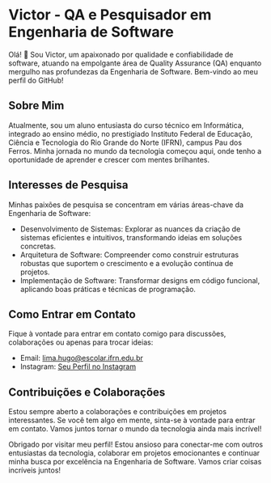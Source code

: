 # Victor - QA e Pesquisador em Engenharia de Software

Olá! 👋 Sou Victor, um apaixonado por qualidade e confiabilidade de software, atuando na empolgante área de Quality Assurance (QA) enquanto mergulho nas profundezas da Engenharia de Software. Bem-vindo ao meu perfil do GitHub!

## Sobre Mim

Atualmente, sou um aluno entusiasta do curso técnico em Informática, integrado ao ensino médio, no prestigiado Instituto Federal de Educação, Ciência e Tecnologia do Rio Grande do Norte (IFRN), campus Pau dos Ferros. Minha jornada no mundo da tecnologia começou aqui, onde tenho a oportunidade de aprender e crescer com mentes brilhantes.

## Interesses de Pesquisa

Minhas paixões de pesquisa se concentram em várias áreas-chave da Engenharia de Software:

- Desenvolvimento de Sistemas: Explorar as nuances da criação de sistemas eficientes e intuitivos, transformando ideias em soluções concretas.
- Arquitetura de Software: Compreender como construir estruturas robustas que suportem o crescimento e a evolução contínua de projetos.
- Implementação de Software: Transformar designs em código funcional, aplicando boas práticas e técnicas de programação.

## Como Entrar em Contato

Fique à vontade para entrar em contato comigo para discussões, colaborações ou apenas para trocar ideias:

- Email: lima.hugo@escolar.ifrn.edu.br
- Instagram: [Seu Perfil no Instagram](https://www.instagram.com/victorh_ls/)

## Contribuições e Colaborações

Estou sempre aberto a colaborações e contribuições em projetos interessantes. Se você tem algo em mente, sinta-se à vontade para entrar em contato. Vamos juntos tornar o mundo da tecnologia ainda mais incrível!


Obrigado por visitar meu perfil! Estou ansioso para conectar-me com outros entusiastas da tecnologia, colaborar em projetos emocionantes e continuar minha busca por excelência na Engenharia de Software. Vamos criar coisas incríveis juntos!
